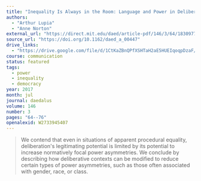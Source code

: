 ```yaml
---
title: "Inequality Is Always in the Room: Language and Power in Deliberative Democracy"
authors:
  - "Arthur Lupia"
  - "Anne Norton"
external_url: "https://direct.mit.edu/daed/article-pdf/146/3/64/1830977/daed_a_00447.pdf"
source_url: "https://doi.org/10.1162/daed_a_00447"
drive_links:
  - "https://drive.google.com/file/d/1CtKaZBnQPfXSHTaH2aE5HUEIqoqpDzaF/view?usp=drivesdk"
course: communication
status: featured
tags:
  - power
  - inequality
  - democracy
year: 2017
month: jul
journal: daedalus
volume: 146
number: 3
pages: "64--76"
openalexid: W2733945407
---
```


> We contend that even in situations of apparent procedural equality, deliberation's legitimating potential is limited by its potential to increase normatively focal power asymmetries.
> We conclude by describing how deliberative contexts can be modified to reduce certain types of power asymmetries, such as those often associated with gender, race, or class.


